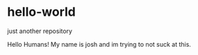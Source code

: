 # hello-world
just another repository

Hello Humans!
My name is josh and im trying to not suck at this. 
